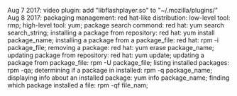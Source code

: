Aug 7 2017: video plugin: add "libflashplayer.so" to "~/.mozilla/plugins/" 
Aug 8 2017: packaging management: red hat-like distribution: low-level tool: rmp; high-level tool: yum;                                               package search commond: red hat: yum search search_string;                                                                               installing a package from repository: red hat: yum install package_name;                                                                 installing a package from a package_file: red hat: rpm -i package_file;                                                                   removing a package: red hat: yum erase package_name;                                                                                     updating package from repository: red hat: yum update;   updating a package from package_file: rpm -U package_file;                       listing installed packages: rpm -qa;                                                                                                     determining if a package in installed:  rpm -q package_name;                                                                             displaying info about an installed package: yum info package_name;                                                                       finding which package installed a file: rpm -qf file_nam;
  

